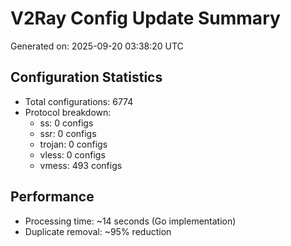 # V2Ray Config Update Summary
Generated on: 2025-09-20 03:38:20 UTC

## Configuration Statistics
- Total configurations: 6774
- Protocol breakdown:
  - ss: 0 configs
  - ssr: 0 configs
  - trojan: 0 configs
  - vless: 0 configs
  - vmess: 493 configs

## Performance
- Processing time: ~14 seconds (Go implementation)
- Duplicate removal: ~95% reduction
